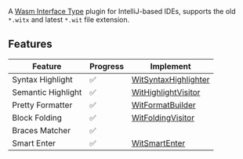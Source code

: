 <!-- Plugin description -->


A [Wasm Interface Type](https://github.com/WebAssembly/component-model/blob/main/design/mvp/WIT.md) plugin for IntelliJ-based IDEs, supports the old `*.witx` and latest `*.wit` file extension.

## Features

| Feature            | Progress | Implement                                                                                                                                                |
|--------------------|----------|----------------------------------------------------------------------------------------------------------------------------------------------------------|
| Syntax Highlight   | ✅        | [WitSyntaxHighlighter](https://github.com/oovm/WIT-Intellij/blob/main/src/main/kotlin/com/github/bytecodealliance/ide/highlight/WitSyntaxHighlighter.kt) |
| Semantic Highlight | ✅        | [WitHighlightVisitor](https://github.com/oovm/WIT-Intellij/blob/main/src/main/kotlin/com/github/bytecodealliance/ide/highlight/WitHighlightVisitor.kt)   |
| Pretty Formatter   | ✅        | [WitFormatBuilder](https://github.com/oovm/WIT-Intellij/blob/main/src/main/kotlin/com/github/bytecodealliance/ide/formatter/WitFormatBuilder.kt)         |
| Block Folding      | ✅        | [WitFoldingVisitor](https://github.com/oovm/WIT-Intellij/blob/main/src/main/kotlin/com/github/bytecodealliance/ide/matcher/WitFoldingVisitor.kt)         |
| Braces Matcher     | ✅        |                                                                                                                                                          |
| Smart Enter        | ✅        | [WitSmartEnter]()                                                                                                                                        |

<!-- Plugin description end -->